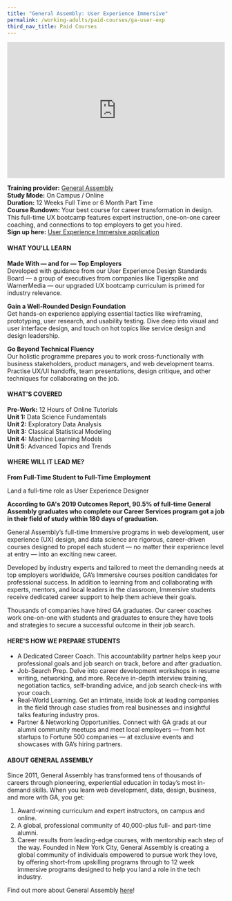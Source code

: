 ```yaml
---
title: "General Assembly: User Experience Immersive"
permalink: /working-adults/paid-courses/ga-user-exp
third_nav_title: Paid Courses
---
```


<iframe width="100%" height="315" src="https://www.youtube.com/embed/60ppnDlFgtw" title="YouTube video player" frameborder="0" allow="accelerometer; autoplay; clipboard-write; encrypted-media; gyroscope; picture-in-picture" allowfullscreen></iframe>

**Training provider:** [General Assembly](https://generalassemb.ly/)  
**Study Mode:** On Campus / Online  
**Duration:** 12 Weeks Full Time or 6 Month Part Time  
**Course Rundown:**
Your best course for career transformation in design. This full-time UX bootcamp features expert instruction, one-on-one career coaching, and connections to top employers to get you hired.  
**Sign up here:** [User Experience Immersive application](https://generalassemb.ly/education/user-experience-design-immersive/singapore) 

#### **WHAT YOU'LL LEARN**

**Made With — and for — Top Employers**  
Developed with guidance from our User Experience Design Standards Board — a group of executives from companies like Tigerspike and WarnerMedia — our upgraded UX bootcamp curriculum is primed for industry relevance.

**Gain a Well-Rounded Design Foundation**  
Get hands-on experience applying essential tactics like wireframing, prototyping, user research, and usability testing. Dive deep into visual and user interface design, and touch on hot topics like service design and design leadership.

**Go Beyond Technical Fluency**  
Our holistic programme prepares you to work cross-functionally with business stakeholders, product managers, and web development teams. Practise UX/UI handoffs, team presentations, design critique, and other techniques for collaborating on the job.
 
#### **WHAT’S COVERED**  

**Pre-Work:** 12 Hours of Online Tutorials  
**Unit 1:** Data Science Fundamentals  
**Unit 2:** Exploratory Data Analysis  
**Unit 3:** Classical Statistical Modeling  
**Unit 4:** Machine Learning Models  
**Unit 5**: Advanced Topics and Trends  

#### **WHERE WILL IT LEAD ME?**    

**From Full-Time Student to Full-Time Employment**  

Land a full-time role as User Experience Designer

**According to GA's 2019 Outcomes Report, 90.5% of full-time General Assembly graduates who complete our Career Services program got a job in their field of study within 180 days of graduation.**  

General Assembly’s full-time Immersive programs in web development, user experience (UX) design, and data science are rigorous, career-driven courses designed to propel each student — no matter their experience level at entry — into an exciting new career.  

Developed by industry experts and tailored to meet the demanding needs at top employers worldwide, GA’s Immersive courses position candidates for professional success. In addition to learning from and collaborating with experts, mentors, and local leaders in the classroom, Immersive students receive dedicated career support to help them achieve their goals.  

Thousands of companies have hired GA graduates. Our career coaches work one-on-one with students and graduates to ensure they have tools and strategies to secure a successful outcome in their job search.  

#### **HERE'S HOW WE PREPARE STUDENTS**  

* A Dedicated Career Coach. This accountability partner helps keep your professional goals and job search on track, before and after graduation.
* Job-Search Prep. Delve into career development workshops in resume writing, networking, and more. Receive in-depth interview training, negotiation tactics, self-branding advice, and job search check-ins with your coach.
* Real-World Learning. Get an intimate, inside look at leading companies in the field through case studies from real businesses and insightful talks featuring industry pros.
* Partner & Networking Opportunities. Connect with GA grads at our alumni community meetups and meet local employers — from hot startups to Fortune 500 companies — at exclusive events and showcases with GA’s hiring partners.

#### **ABOUT GENERAL ASSEMBLY**  

Since 2011, General Assembly has transformed tens of thousands of careers through pioneering, experiential education in today’s most in-demand skills. When you learn web development, data, design, business, and more with GA, you get:
1. Award-winning curriculum and expert instructors, on campus and online.
2. A global, professional community of 40,000-plus full- and part-time alumni.
3. Career results from leading-edge courses, with mentorship each step of the way.
Founded in New York City, General Assembly is creating a global community of individuals empowered to pursue work they love, by offering short-from upskilling programs through to 12 week immersive programs designed to help you land a role in the tech industry.

Find out more about General Assembly [here](https://generalassemb.ly/)!